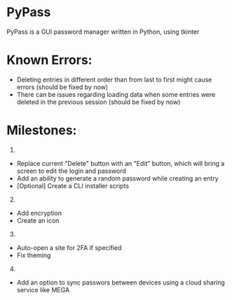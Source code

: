 # PyPass

PyPass is a GUI password manager written in Python, using tkinter

# Known Errors:

 - Deleting entries in different order than from last to first might cause errors (should be fixed by now)
 - There can be issues regarding loading data when some entries were deleted in the previous session (should be fixed by now)

# Milestones:

1. 
 - Replace current "Delete" button with an "Edit" button, which will bring a screen to edit the login and password
 - Add an ability to generate a random password while creating an entry
 - [Optional] Create a CLI installer scripts

2. 
 - Add encryption
 - Create an icon

3. 
 - Auto-open a site for 2FA if specified
 - Fix theming

4.
 - Add an option to sync passwors between devices using a cloud sharing service like MEGA
